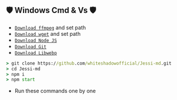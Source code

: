 ##  🛡️ Windows Cmd & Vs 🛡️

* [`Download ffmpeg`](https://ffmpeg.org/download.html#build-windows) and set path
* [`Download wget`](https://eternallybored.org/misc/wget/releases/) and set path
* [`Download Node JS`](https://nodejs.org/en/download/)
* [`Download Git`](https://git-scm.com/downloads)
* [`Download Libwebp`](https://developers.google.com/speed/webp/download)

```cmd
> git clone https://github.com/whiteshadowofficial/Jessi-md.git
> cd Jessi-md
> npm i
> npm start
```

- Run these commands one by one
